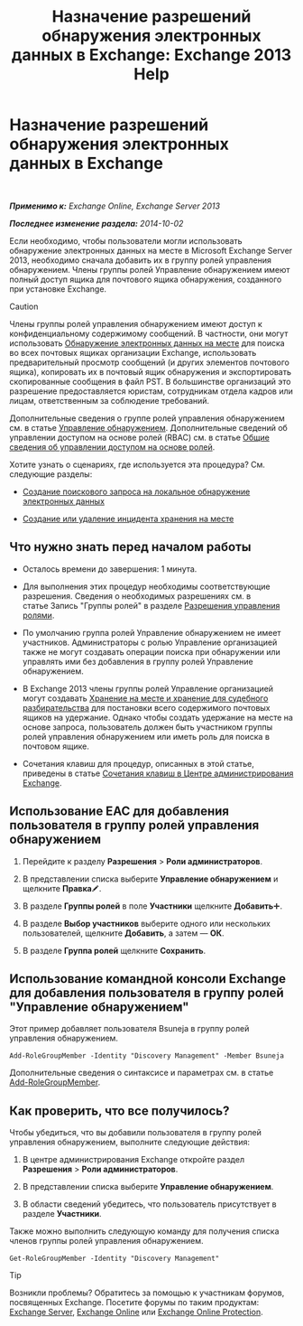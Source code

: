 ﻿---
title: 'Назначение разрешений обнаружения электронных данных в Exchange: Exchange 2013 Help'
TOCTitle: Назначение разрешений обнаружения электронных данных в Exchange
ms:assetid: 729e09d8-614b-431f-ae04-ae41fb4c628e
ms:mtpsurl: https://technet.microsoft.com/ru-ru/library/Dd298059(v=EXCHG.150)
ms:contentKeyID: 50488404
ms.date: 04/30/2018
mtps_version: v=EXCHG.150
ms.translationtype: HT
---

# Назначение разрешений обнаружения электронных данных в Exchange

 

_**Применимо к:** Exchange Online, Exchange Server 2013_

_**Последнее изменение раздела:** 2014-10-02_

Если необходимо, чтобы пользователи могли использовать обнаружение электронных данных на месте в Microsoft Exchange Server 2013, необходимо сначала добавить их в группу ролей управления обнаружением. Члены группы ролей Управление обнаружением имеют полный доступ ящика для почтового ящика обнаружения, созданного при установке Exchange.

> [!CAUTION]  
> Члены группы ролей управления обнаружением имеют доступ к конфиденциальному содержимому сообщений. В частности, они могут использовать <a href="in-place-ediscovery-exchange-2013-help.md">Обнаружение электронных данных на месте</a> для поиска во всех почтовых ящиках организации Exchange, использовать предварительный просмотр сообщений (и других элементов почтового ящика), копировать их в почтовый ящик обнаружения и экспортировать скопированные сообщения в файл PST. В большинстве организаций это разрешение предоставляется юристам, сотрудникам отдела кадров или лицам, ответственным за соблюдение требований.<br />



Дополнительные сведения о группе ролей управления обнаружением см. в статье [Управление обнаружением](discovery-management-exchange-2013-help.md). Дополнительные сведений об управлении доступом на основе ролей (RBAC) см. в статье [Общие сведения об управлении доступом на основе ролей](understanding-role-based-access-control-exchange-2013-help.md).

Хотите узнать о сценариях, где используется эта процедура? См. следующие разделы:

  - [Создание поискового запроса на локальное обнаружение электронных данных](create-an-in-place-ediscovery-search-exchange-2013-help.md)

  - [Создание или удаление инцидента хранения на месте](create-or-remove-an-in-place-hold-exchange-2013-help.md)

## Что нужно знать перед началом работы

  - Осталось времени до завершения: 1 минута.

  - Для выполнения этих процедур необходимы соответствующие разрешения. Сведения о необходимых разрешениях см. в статье Запись "Группы ролей" в разделе [Разрешения управления ролями](role-management-permissions-exchange-2013-help.md).

  - По умолчанию группа ролей Управление обнаружением не имеет участников. Администраторы с ролью Управление организацией также не могут создавать операции поиска при обнаружении или управлять ими без добавления в группу ролей Управление обнаружением.

  - В Exchange 2013 члены группы ролей Управление организацией могут создавать [Хранение на месте и хранение для судебного разбирательства](in-place-hold-and-litigation-hold-exchange-2013-help.md) для постановки всего содержимого почтовых ящиков на удержание. Однако чтобы создать удержание на месте на основе запроса, пользователь должен быть участником группы ролей управления обнаружением или иметь роль для поиска в почтовом ящике.

  - Сочетания клавиш для процедур, описанных в этой статье, приведены в статье [Сочетания клавиш в Центре администрирования Exchange](keyboard-shortcuts-in-the-exchange-admin-center-exchange-online-protection-help.md).

## Использование EAC для добавления пользователя в группу ролей управления обнаружением

1.  Перейдите к разделу **Разрешения** \> **Роли администраторов**.

2.  В представлении списка выберите **Управление обнаружением** и щелкните **Правка**![Значок редактирования](images/Bb124582.6f53ccb2-1f13-4c02-bea0-30690e6ea71d(EXCHG.150).gif "Значок редактирования").

3.  В разделе **Группы ролей** в поле **Участники** щелкните **Добавить**![Значок добавления](images/JJ218640.c1e75329-d6d7-4073-a27d-498590bbb558(EXCHG.150).gif "Значок добавления").

4.  В разделе **Выбор участников** выберите одного или нескольких пользователей, щелкните **Добавить**, а затем — **ОК**.

5.  В разделе **Группа ролей** щелкните **Сохранить**.

## Использование командной консоли Exchange для добавления пользователя в группу ролей "Управление обнаружением"

Этот пример добавляет пользователя Bsuneja в группу ролей управления обнаружением.

    Add-RoleGroupMember -Identity "Discovery Management" -Member Bsuneja

Дополнительные сведения о синтаксисе и параметрах см. в статье [Add-RoleGroupMember](https://technet.microsoft.com/ru-ru/library/dd638207\(v=exchg.150\)).

## Как проверить, что все получилось?

Чтобы убедиться, что вы добавили пользователя в группу ролей управления обнаружением, выполните следующие действия:

1.  В центре администрирования Exchange откройте раздел **Разрешения** \> **Роли администраторов**.

2.  В представлении списка выберите **Управление обнаружением**.

3.  В области сведений убедитесь, что пользователь присутствует в разделе **Участники**.

Также можно выполнить следующую команду для получения списка членов группы ролей управления обнаружением.

    Get-RoleGroupMember -Identity "Discovery Management"

> [!TIP]  
> Возникли проблемы? Обратитесь за помощью к участникам форумов, посвященных Exchange. Посетите форумы по таким продуктам: <a href="https://go.microsoft.com/fwlink/p/?linkid=60612">Exchange Server</a>, <a href="https://go.microsoft.com/fwlink/p/?linkid=267542">Exchange Online</a> или <a href="https://go.microsoft.com/fwlink/p/?linkid=285351">Exchange Online Protection</a>.

